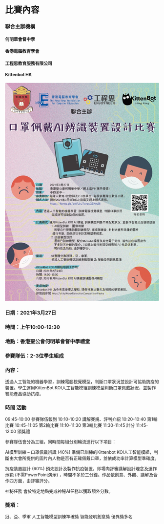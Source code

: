 # 比賽內容

### 聯合主辦機構

#### 		何明華會督中學

#### 		香港電腦教育學會

#### 		工程思教育服務有限公司

#### 		Kittenbot HK

![](./images/leaflet.jpg)



### 日期：2021年3月27日 

### 時間：上午10:00-12:30 

### 地點：香港聖公會何明華會督中學禮堂 

### 參賽隊伍：2-3位學生組成

### 內容： 

透過人工智能的機器學習，訓練電腦視覺模型，判斷口罩狀況並設計可協助防疫的裝置。學生運用KittenBot KOI人工智能模組訓練模型判斷口罩佩戴狀況，並製作智能產品協助抗疫。 

### 時間 活動 

09:45-10:00 參賽隊伍報到 
10:10-10:20 講解賽規、評判介紹 
10:20-10:40 第1輪比賽 
10:45-11:05 第2輪比賽 
11:10-11:30 第3輪比賽 
11:30-11:45 計分 
11:45-12:00 頒獎禮 

參賽隊伍會分為三組，同時間每組分別輪流進行以下項目： 

AI模型訓練 – 口罩佩戴辨識 (40%) 
準備已訓練的Kittenbot KOI人工智能模組，判斷由大會所提供的圖片內人物是否有正確佩戴口罩，並依成功率計算模型準確度。 

抗疫裝置設計 (60%) 
預先設計及製作抗疫裝置，即場向評審講解設計理念及運作示範 (不需PowerPoint演示) ，時間不多於三分鐘。作品依創意、外觀、講解及合作四方面，由評審評分。 

神秘任務 
會於特定地點完成神秘AI任務以獲取額外分數。 

### 獎項：  

冠、亞、季軍 
人工智能模型訓練準確獎 
智能發明創意獎 
優異獎多名

